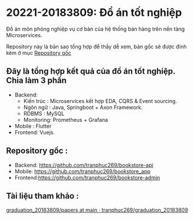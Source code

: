 # 20221-20183809: Đồ án tốt nghiệp

Đồ án môn phỏng nghiệp vụ cơ bản của hệ thống bán hàng trên nền tảng Microservices.

Repository này là bản sao tổng hợp để thầy dễ xem, bản gốc sẽ được đính kèm ở mục [Repository gốc](https://github.com/tranphuc269/graduation_20183809)

## Đây là tổng hợp kết quả của đồ án tốt nghiệp. Chia làm 3 phần

- Backend:
    - Kiến trúc : Microservices kết hợp EDA, CQRS & Event sourcing.
    - Ngôn ngữ : Java, Springboot + Axon Framework.
    - RDBMS : MySQL
    - Monitoring: Prometheus + Grafana
- Mobile : Flutter
- Frontend: Vuejs.

## Repository gốc :

- Backend: https://github.com/tranphuc269/bookstore-api
- Mobile: https://github.com/tranphuc269/bookstore_app
- Frontend:https://github.com/tranphuc269/bookstore-admin

## Tài liệu tham khảo :

[graduation_20183809/papers at main · tranphuc269/graduation_20183809](https://github.com/tranphuc269/graduation_20183809/tree/main/papers)
